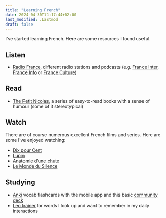 ```yaml
---
title: "Learning French"
date: 2024-04-30T11:17:44+02:00
last_modified: .Lastmod
draft: false
---
```


I've started learning French. Here are some resources I found useful. 

## Listen

* [Radio France], different radio stations and podcasts (e.g. [France Inter], [France Info] or [France Culture])

[Radio France]: https://www.radiofrance.fr/
[France Inter]: https://www.radiofrance.fr/franceinter
[France Info]: https://www.francetvinfo.fr/en-direct/radio.html
[France Culture]: https://www.radiofrance.fr/franceculture

## Read

* [The Petit Nicolas], a series of easy-to-read books with a sense of humour (some of it stereotypical)

[The Petit Nicolas]: https://www.petitnicolas.com/

## Watch

There are of course numerous excellent French films and series. Here are some I've enjoyed watching:

* [Dix pour Cent](https://fr.wikipedia.org/wiki/Dix_pour_cent)
* [Lupin](https://fr.wikipedia.org/wiki/Lupin_(s%C3%A9rie_t%C3%A9l%C3%A9vis%C3%A9e,_2021))
* [Anatomie d'une chute](https://fr.wikipedia.org/wiki/Anatomie_d%27une_chute)
* [Le Monde du Silence](https://fr.wikipedia.org/wiki/Le_Monde_du_silence_(film))

## Studying

* [Anki] vocab flashcards with the mobile app and this basic [community deck] 
* [Leo trainer] for words I look up and want to remember in my daily interactions

[Anki]: https://apps.ankiweb.net/index.html
[community deck]: https://ankiweb.net/shared/info/893324022
[Leo trainer]: https://dict.leo.org/trainer/index.php
